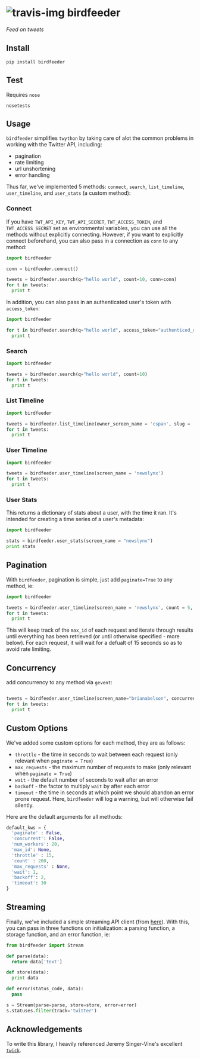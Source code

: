 ![travis-img](https://travis-ci.org/newslynx/birdfeeder.svg)
birdfeeder
======
_Feed on tweets_

## Install

```
pip install birdfeeder
```

## Test

Requires `nose`

```
nosetests
```

## Usage

`birdfeeder` simplifies `twython` by taking care of alot the common problems in working with the Twitter API, including:

* pagination
* rate limiting
* url unshortening
* error handling

Thus far, we've implemented 5 methods: `connect`, `search`, `list_timeline`, `user_timeline`, and `user_stats` (a custom method):

### Connect

If you have `TWT_API_KEY`, `TWT_API_SECRET`, `TWT_ACCESS_TOKEN`, and `TWT_ACCESS_SECRET` set as environmental variables, you can use all the methods without explicitly connecting.  However, if you want to explicitly connect beforehand, you can also pass in a connection as `conn` to any method:

```python
import birdfeeder

conn = birdfeeder.connect() 

tweets = birdfeeder.search(q="hello world", count=10, conn=conn)
for t in tweets:
  print t
```

In addition, you can also pass in an authenticated user's token with `access_token`:

```python
import birdfeeder

for t in birdfeeder.search(q="hello world", access_token="authenticed_users_token"):
  print t
```

### Search

```python
import birdfeeder

tweets = birdfeeder.search(q="hello world", count=10)
for t in tweets:
  print t
```

### List Timeline

```python
import birdfeeder

tweets = birdfeeder.list_timeline(owner_screen_name = 'cspan', slug = 'members-of-congress', count=100)
for t in tweets:
  print t 
```

### User Timeline

```python
import birdfeeder 

tweets = birdfeeder.user_timeline(screen_name = 'newslynx')
for t in tweets:
  print t
```

### User Stats 

This returns a dictionary of stats about a user, with the time it ran. It's intended for creating a time series of a user's metadata:

```python
import birdfeeder 

stats = birdfeeder.user_stats(screen_name = "newslynx")
print stats
```

## Pagination

With `birdfeeder`, pagination is simple, just add `paginate=True` to any method, ie:

```python
import birdfeeder

tweets = birdfeeder.user_timeline(screen_name = 'newslynx', count = 5, paginate=True)
for t in tweets:
  print t
```

This will keep track of the `max_id` of each request and iterate through results until everything has been retrieved (or until otherwise specified - more below). For each request, it will wait for a defualt of 15 seconds so as to avoid rate limiting.

## Concurrency
add concurrency to any method via `gevent`:
```python

tweets = birdfeeder.user_timeline(screen_name="brianabelson", concurrent=True)
for t in tweets:
  print t
```

## Custom Options
We've added some custom options for each method, they are as follows:

* `throttle` - the time in seconds to wait between each request (only relevant when `paginate = True`)
* `max_requests` - the maximum number of requests to make (only relevant when `paginate = True`)
* `wait` - the default number of seconds to wait after an error
* `backoff` - the factor to multiply `wait` by after each error 
* `timeout` - the time in seconds at which point we should abandon an error prone request. Here, `birdfeeder` will log a warning, but will otherwise fail silently.

Here are the default arguments for all methods:

```python
default_kws = {
  'paginate' : False,
  'concurrent': False,
  'num_workers': 20,
  'max_id': None,
  'throttle' : 15,
  'count' : 200,
  'max_requests' : None,
  'wait': 1,
  'backoff': 2,
  'timeout': 30
}
```

## Streaming 

Finally, we've included a simple streaming API client (from [here](http://twython.readthedocs.org/en/latest/usage/streaming_api.html)).
With this, you can pass in three functions on initialization: a parsing function, a storage function, and an error function, ie:

```python
from birdfeeder import Stream 

def parse(data):
  return data['text']

def store(data):
  print data 

def error(status_code, data):
  pass

s = Stream(parse=parse, store=store, error=error)
s.statuses.filter(track='twitter')
```

## Acknowledgements 

To write this library, I heavily referenced Jeremy Singer-Vine's excellent [`twick`](https://github.com/jsvine/twick).



